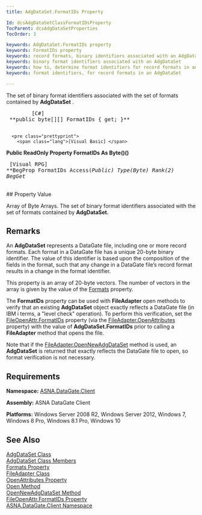 ```yaml
---
title: AdgDataSet.FormatIDs Property

Id: dcsAdgDataSetClassFormatIDsProperty
TocParent: dcsAdgDataSetProperties
TocOrder: 3

keywords: AdgDataSet.FormatIDs property
keywords: FormatIDs property
keywords: record formats, binary identifiers associated with an AdgDataSet
keywords: binary format identifiers associated with an AdgDataSet
keywords: how to, determine format identifiers for record formats in an AdgDataSet
keywords: format identifiers, for record formats in an AdgDataSet

---
```


The set of binary format identifiers associated with the set of formats contained by **AdgDataSet** .
<pre class="prettyprint">
        <span class="lang">[C#]</span>
 **public byte[][] FormatIDs { get; }** 
      </pre>
      <pre class="prettyprint">
        <span class="lang">[Visual Basic] </span>
 **Public ReadOnly Property FormatIDs As Byte()()** 
      </pre>
      <pre class="prettyprint">
        <span class="lang">[Visual RPG]</span>
 **BegProp FormatIDs Access(*Public) Type(*Byte) Rank(2)
   BegGet** 
      </pre>

<br /> 
## Property
 Value

Array of Byte Arrays. The set of binary format identifiers associated with the set of formats contained by **AdgDataSet.** 
## Remarks

An **AdgDataSet** represents a DataGate file, including one or more record formats. Each format in a DataGate file has a unique 20-byte binary identifier. The value of this identifier is based upon the composition of the fields in the format, such that any change in a DataGate file’s record format results in a change in the format identifier.

This property is an array of 20-byte vectors. The number of vectors in the array is given by the value of the [Formats](adg-dataset-class-formats-property.html) property.

The **FormatIDs** property can be used with **FileAdapter** open methods to verify that an existing **AdgDataSet** object exactly reflects a DataGate file (in IBM i terms, a "level check" operation). To perform this verification, set the [ FileOpenAttr.FormatIDs](file-open-attr-class-formatids-property.html) property (via the [ FileAdapter.OpenAttributes](file-adapter-class-open-attributes-property.html) property) with the value of **AdgDataSet.FormatIDs** prior to calling a **FileAdapter** method that opens the file.

Note that if the [FileAdapter.OpenNewAdgDataSet](file-adapter-class-open-new-adg-dataset-method.html) method is used, an **AdgDataSet** is returned that exactly reflects the DataGate file to open, so format verification is not necessary. 
## Requirements

**Namespace:** [ASNA.DataGate.Client](datagate-client-namespace.html) 

**Assembly:** ASNA DataGate Client

**Platforms:** Windows Server 2008 R2, Windows Server 2012, Windows 7, Windows 8 Pro, Windows 8.1 Pro, Windows 10
## See Also


[AdgDataSet Class](adg-dataset-class.html)
      <br />
[AdgDataSet Class Members](adg-dataset-members.html)
      <br />
[Formats Property](adg-dataset-class-formats-property.html)
      <br />
[FileAdapter Class](file-adapter-class.html)
      <br />
[OpenAttributes Property](file-adapter-class-open-attributes-property.html)
      <br />
[Open Method](file-adapter-class-open-method.html)
      <br />
[OpenNewAdgDataSet Method](file-adapter-class-open-new-adg-dataset-method.html)
      <br />
[FileOpenAttr.FormatIDs Property](file-open-attr-class-formatids-property.html)
      <br />
[ASNA.DataGate.Client Namespace](datagate-client-namespace.html)

